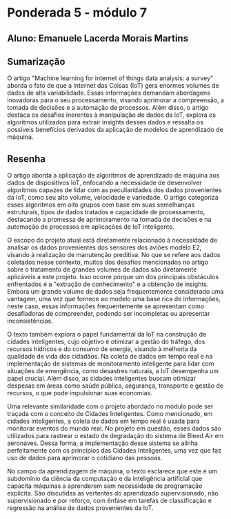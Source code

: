 # Ponderada 5 - módulo 7
## Aluno: Emanuele Lacerda Morais Martins

## Sumarização

O artigo "Machine learning for internet of things data analysis: a survey" aborda o fato de que a Internet das Coisas (IoT) gera enormes volumes de dados de alta variabilidade. Essas informações demandam abordagens inovadoras para o seu processamento, visando aprimorar a compreensão, a tomada de decisões e a automação de processos. Além disso, o artigo destaca os desafios inerentes à manipulação de dados da IoT, explora os algoritmos utilizados para extrair insights desses dados e ressalta os possíveis benefícios derivados da aplicação de modelos de aprendizado de máquina.

## Resenha

O artigo aborda a aplicação de algoritmos de aprendizado de máquina aos dados de dispositivos IoT, enfocando a necessidade de desenvolver algoritmos capazes de lidar com as peculiaridades dos dados provenientes da IoT, como seu alto volume, velocidade e variedade. O artigo categoriza esses algoritmos em oito grupos com base em suas semelhanças estruturais, tipos de dados tratados e capacidade de processamento, destacando a promessa de aprimoramento na tomada de decisões e na automação de processos em aplicações de IoT inteligente.

O escopo do projeto atual está diretamente relacionado à necessidade de analisar os dados provenientes dos sensores dos aviões modelo E2, visando à realização de manutenção preditiva. No que se refere aos dados coletados nesse contexto, muitos dos desafios mencionados no artigo sobre o tratamento de grandes volumes de dados são diretamente aplicáveis a este projeto. Isso ocorre porque um dos principais obstáculos enfrentados é a "extração de conhecimento" e a obtenção de insights. Embora um grande volume de dados seja frequentemente considerado uma vantagem, uma vez que fornece ao modelo uma base rica de informações, neste caso, essas informações frequentemente se apresentam como desafiadoras de compreender, podendo ser incompletas ou apresentar inconsistências.

O texto também explora o papel fundamental da IoT na construção de cidades inteligentes, cujo objetivo é otimizar a gestão do tráfego, dos recursos hídricos e do consumo de energia, visando à melhoria da qualidade de vida dos cidadãos. Na coleta de dados em tempo real e na implementação de sistemas de monitoramento inteligente para lidar com situações de emergência, como desastres naturais, a IoT desempenha um papel crucial. Além disso, as cidades inteligentes buscam otimizar despesas em áreas como saúde pública, segurança, transporte e gestão de recursos, o que pode impulsionar suas economias.

Uma relevante similaridade com o projeto abordado no módulo pode ser traçada com o conceito de Cidades Inteligentes. Como mencionado, em cidades inteligentes, a coleta de dados em tempo real é usada para monitorar eventos do mundo real. No projeto em questão, esses dados são utilizados para rastrear o estado de degradação do sistema de Bleed Air em aeronaves. Dessa forma, a implementação desse sistema se alinha perfeitamente com os princípios das Cidades Inteligentes, uma vez que faz uso de dados para aprimorar o cotidiano das pessoas.

No campo da aprendizagem de máquina, o texto esclarece que este é um subdomínio da ciência da computação e da inteligência artificial que capacita máquinas a aprenderem sem necessidade de programação explícita. São discutidas as vertentes do aprendizado supervisionado, não supervisionado e por reforço, com ênfase em tarefas de classificação e regressão na análise de dados provenientes da IoT. 

